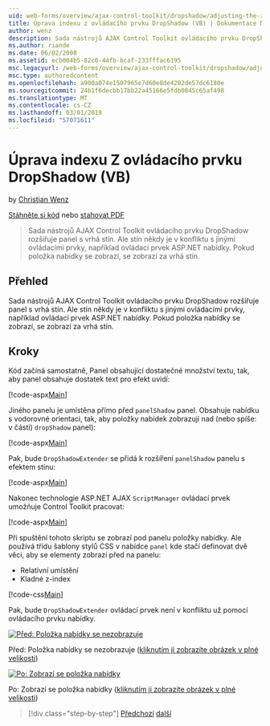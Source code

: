 ```yaml
---
uid: web-forms/overview/ajax-control-toolkit/dropshadow/adjusting-the-z-index-of-a-dropshadow-vb
title: Úprava indexu z ovládacího prvku DropShadow (VB) | Dokumentace Microsoftu
author: wenz
description: Sada nástrojů AJAX Control Toolkit ovládacího prvku DropShadow rozšiřuje panel s vrhá stín. Ale stín někdy je v konfliktu s jinými ovládacími prvky pro insta...
ms.author: riande
ms.date: 06/02/2008
ms.assetid: ecb004b5-82c0-44fb-bcaf-233fffac6195
msc.legacyurl: /web-forms/overview/ajax-control-toolkit/dropshadow/adjusting-the-z-index-of-a-dropshadow-vb
msc.type: authoredcontent
ms.openlocfilehash: a900a074e1507965e7d60e8de4202de57dc6180e
ms.sourcegitcommit: 24b1f6decbb17bb22a45166e5fdb0845c65af498
ms.translationtype: MT
ms.contentlocale: cs-CZ
ms.lasthandoff: 03/01/2019
ms.locfileid: "57071611"
---
```

<a name="adjusting-the-z-index-of-a-dropshadow-vb"></a>Úprava indexu Z ovládacího prvku DropShadow (VB)
====================
by [Christian Wenz](https://github.com/wenz)

[Stáhněte si kód](http://download.microsoft.com/download/5/1/6/51652a81-500b-4f6b-88d3-617103e7941e/DropShadow1.vb.zip) nebo [stahovat PDF](http://download.microsoft.com/download/b/6/a/b6ae89ee-df69-4c87-9bfb-ad1eb2b23373/dropshadow1VB.pdf)

> Sada nástrojů AJAX Control Toolkit ovládacího prvku DropShadow rozšiřuje panel s vrhá stín. Ale stín někdy je v konfliktu s jinými ovládacími prvky, například ovládací prvek ASP.NET nabídky. Pokud položka nabídky se zobrazí, se zobrazí za vrhá stín.


## <a name="overview"></a>Přehled

Sada nástrojů AJAX Control Toolkit ovládacího prvku DropShadow rozšiřuje panel s vrhá stín. Ale stín někdy je v konfliktu s jinými ovládacími prvky, například ovládací prvek ASP.NET nabídky. Pokud položka nabídky se zobrazí, se zobrazí za vrhá stín.

## <a name="steps"></a>Kroky

Kód začíná samostatně, Panel obsahující dostatečné množství textu, tak, aby panel obsahuje dostatek text pro efekt uvidí:

[!code-aspx[Main](adjusting-the-z-index-of-a-dropshadow-vb/samples/sample1.aspx)]

Jiného panelu je umístěna přímo před `panelShadow` panel. Obsahuje nabídku s vodorovné orientaci, tak, aby položky nabídek zobrazují nad (nebo spíše: v části) `dropShadow` panel):

[!code-aspx[Main](adjusting-the-z-index-of-a-dropshadow-vb/samples/sample2.aspx)]

Pak, bude `DropShadowExtender` se přidá k rozšíření `panelShadow` panelu s efektem stínu:

[!code-aspx[Main](adjusting-the-z-index-of-a-dropshadow-vb/samples/sample3.aspx)]

Nakonec technologie ASP.NET AJAX `ScriptManager` ovládací prvek umožňuje Control Toolkit pracovat:

[!code-aspx[Main](adjusting-the-z-index-of-a-dropshadow-vb/samples/sample4.aspx)]

Při spuštění tohoto skriptu se zobrazí pod panelu položky nabídky. Ale používá třídu šablony stylů CSS v nabídce `panel` kde stačí definovat dvě věci, aby se elementy zobrazí před na panelu:

- Relativní umístění
- Kladné z-index

[!code-css[Main](adjusting-the-z-index-of-a-dropshadow-vb/samples/sample5.css)]

Pak, bude `DropShadowExtender` ovládací prvek není v konfliktu už pomocí ovládacího prvku nabídky.


[![Před: Položka nabídky se nezobrazuje](adjusting-the-z-index-of-a-dropshadow-vb/_static/image2.png)](adjusting-the-z-index-of-a-dropshadow-vb/_static/image1.png)

Před: Položka nabídky se nezobrazuje ([kliknutím ji zobrazíte obrázek v plné velikosti](adjusting-the-z-index-of-a-dropshadow-vb/_static/image3.png))


[![Po: Zobrazí se položka nabídky](adjusting-the-z-index-of-a-dropshadow-vb/_static/image5.png)](adjusting-the-z-index-of-a-dropshadow-vb/_static/image4.png)

Po: Zobrazí se položka nabídky ([kliknutím ji zobrazíte obrázek v plné velikosti](adjusting-the-z-index-of-a-dropshadow-vb/_static/image6.png))

> [!div class="step-by-step"]
> [Předchozí](manipulating-dropshadow-properties-from-client-code-cs.md)
> [další](manipulating-dropshadow-properties-from-client-code-vb.md)
